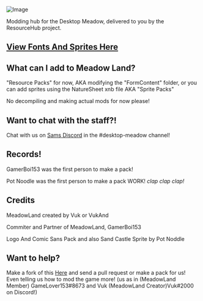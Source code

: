 ![Image](https://cdn.discordapp.com/attachments/702937727754043473/703296452004282538/BCw65lm_50x.png)

Modding hub for the Desktop Meadow, delivered to you by the ResourceHub project.

## [View Fonts And Sprites Here](rp/index/INDEX.md)

## What can I add to Meadow Land?
"Resource Packs" for now, AKA modifying the "FormContent" folder, or you can add sprites using the NatureSheet xnb file AKA "Sprite Packs"

No decompiling and making actual mods for now please!

## Want to chat with the staff?!

Chat with us on [Sams Discord](https://discord.gg/mXDzAzw) in the #desktop-meadow channel!

## Records!
GamerBoi153 was the first person to make a pack!

Pot Noodle was the first person to make a pack WORK! *clap clap clap!*

## Credits
MeadowLand created by Vuk or VukAnd

Commiter and Partner of MeadowLand, GamerBoi153

Logo And Comic Sans Pack and also Sand Castle Sprite by Pot Noddle

## Want to help?

Make a fork of this [Here](https://github.com/UnofficialSamHub/MeadowLand/) and send a pull request or make a pack for us! Even telling us how to mod the game more! (us as in (MeadowLand Member) GameLover153#8673 and Vuk (MeadowLand Creator)Vuk#2000 on Discord!)
